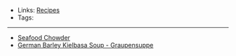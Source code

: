 - Links: [Recipes](Recipes.md)
- Tags: 

---

- [Seafood Chowder](Soups/Seafood%20Chowder.md)
- [German Barley Kielbasa Soup - Graupensuppe](Soups/German%20Barley%20Kielbasa%20Soup%20-%20Graupensuppe.md)